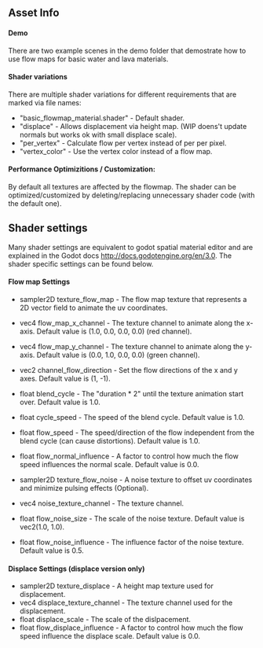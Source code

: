 ## Asset Info

#### Demo
There are two example scenes in the demo folder that demostrate how to use flow maps for basic water and lava materials.

#### Shader variations
There are multiple shader variations for different requirements that are marked via file names:

- "basic_flowmap_material.shader" - Default shader.
- "displace" - Allows displacement via height map. (WIP doens't update normals but works ok with small displace scale).
- "per_vertex" - Calculate flow per vertex instead of per per pixel.
- "vertex_color" - Use the vertex color instead of a flow map.

#### Performance Optimizitions / Customization:
By default all textures are affected by the flowmap. The shader can be optimized/customized by deleting/replacing unnecessary shader code (with the default one).


## Shader settings

Many shader settings are equivalent to godot spatial material editor and are explained in the Godot docs http://docs.godotengine.org/en/3.0.
The shader specific settings can be found below.

#### Flow map Settings
- sampler2D texture_flow_map - The flow map texture that represents a 2D vector field to animate the uv coordinates.
- vec4 flow_map_x_channel - The texture channel to animate along the x-axis. Default value is (1.0, 0.0, 0.0, 0.0) (red channel).
- vec4 flow_map_y_channel - The texture channel to animate along the y-axis. Default value is (0.0, 1.0, 0.0, 0.0) (green channel).
- vec2 channel_flow_direction - Set the flow directions of the x and y axes. Default value is (1, -1).
- float blend_cycle - The "duration * 2" until the texture animation start over. Default value is 1.0.
- float cycle_speed - The speed of the blend cycle. Default value is 1.0.
- float flow_speed - The speed/direction of the flow independent from the blend cycle (can cause distortions). Default value is 1.0.
- float flow_normal_influence - A factor to control how much the flow speed influences the normal scale. Default value is 0.0.


- sampler2D texture_flow_noise - A noise texture to offset uv coordinates and minimize pulsing effects (Optional).
- vec4 noise_texture_channel - The texture channel.
- float flow_noise_size - The scale of the noise texture. Default value is vec2(1.0, 1.0).
- float flow_noise_influence - The influence factor of the noise texture. Default value is 0.5.

#### Displace Settings (displace version only)
- sampler2D texture_displace - A height map texture used for displacement.
- vec4 displace_texture_channel - The texture channel used for the displacement.
- float displace_scale - The scale of the dislpacement.
- float flow_displace_influence - A factor to control how much the flow speed influence the displace scale. Default value is 0.0.
